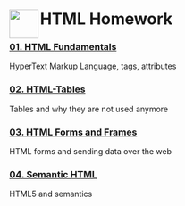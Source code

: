# <img src="https://www.w3.org/html/logo/downloads/HTML5_Logo_256.png" align="left" height="52" width="52" >HTML Homework 

### [01. HTML Fundamentals](/01.Fundamentals)

HyperText Markup Language, tags, attributes

### [02. HTML-Tables](/02.Tables)

Tables and why they are not used anymore

### [03. HTML Forms and Frames](/03.Forms-and-Frames)

HTML forms and sending data over the web

### [04. Semantic HTML](/04.Semantic-HTML)

HTML5 and semantics
